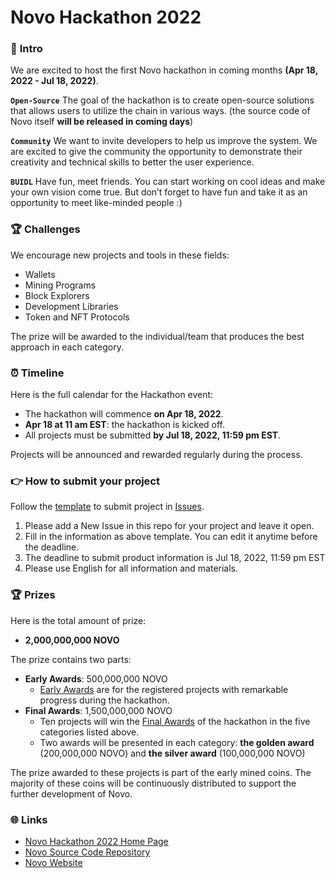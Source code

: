 # Novo Hackathon 2022

### 💫 **Intro**

We are excited to host the first Novo hackathon in coming months **(Apr 18, 2022 - Jul 18, 2022)**. 

**`Open-Source`** The goal of the hackathon is to create open-source solutions that allows users to utilize the chain in various ways. (the source code of Novo itself **will be released in coming days**)

**`Community`** We want to invite developers to help us improve the system. We are excited to give the community the opportunity to demonstrate their creativity and technical skills to better the user experience.

**`BUIDL`**  Have fun, meet friends. You can start working on cool ideas and make your own vision come true. But don’t forget to have fun and take it as an opportunity to meet like-minded people :)

### 🏆 **Challenges**

We encourage new projects and tools in these fields:

- Wallets
- Mining Programs
- Block Explorers
- Development Libraries
- Token and NFT Protocols

The prize will be awarded to the individual/team that produces the best approach in each category.

### **⏰ Timeline**

Here is the full calendar for the Hackathon event:

- The hackathon will commence **on Apr 18, 2022**.
- **Apr 18 at 11 am EST**:  the hackathon is kicked off.
- All projects must be submitted **by Jul 18, 2022, 11:59 pm EST**.

Projects will be announced and rewarded regularly during the process.

### **👉 How to submit your project**

Follow the [template](https://github.com/novoworks/novo-hackathon-2022/issues/1) to submit project in [Issues](https://github.com/novoworks/novo-hackathon-2022/issues).

1. Please add a New Issue in this repo for your project and leave it open.
2. Fill in the information as above template. You can edit it anytime before the deadline.
3. The deadline to submit product information is Jul 18, 2022, 11:59 pm EST
4. Please use English for all information and materials.

### **🏆 Prizes**

Here is the total amount of prize:

- **2,000,000,000 NOVO**

The prize contains two parts:

- **Early Awards**: 500,000,000 NOVO
	+ [Early Awards](./early-awards.md) are for the registered projects with remarkable progress during the hackathon.
- **Final Awards**: 1,500,000,000 NOVO
	+ Ten projects will win the [Final Awards](./final-awards.md) of the hackathon in the five categories listed above.
	+ Two awards will be presented in each category: **the golden award** (200,000,000 NOVO) and **the silver award** (100,000,000 NOVO)

The prize awarded to these projects is part of the early mined coins. The majority of these coins will be continuously distributed to support the further development of Novo.

### 🌐 Links

- [Novo Hackathon 2022 Home Page](https://github.com/novoworks/novo-hackathon-2022)
- [Novo Source Code Repository](https://github.com/novoworks/novo)
- [Novo Website](https://novonode.org/)
